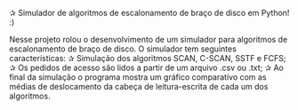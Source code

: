 ✰ Simulador de algoritmos de escalonamento de braço de disco em Python! :)

Nesse projeto rolou o desenvolvimento de um simulador para algoritmos de escalonamento de braço de disco. 
O simulador tem seguintes características:
✰ Simulação dos algoritmos SCAN, C-SCAN, SSTF e FCFS;
✰ Os pedidos de acesso são lidos a partir de um arquivo .csv ou .txt;
✰ Ao final da simulação o programa mostra um gráfico comparativo com as médias de deslocamento da cabeça de leitura-escrita de cada um dos algoritmos.
